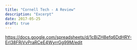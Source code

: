 ```yaml
---
title: "Cornell Tech - A Review"
description: "Excerpt"
date: 2017-05-25
draft: true
---
```


https://docs.google.com/spreadsheets/d/1cBiZH8efq6DdHRY-ErI38FRjVvPraRCeE4WyrrGg99M/edit
